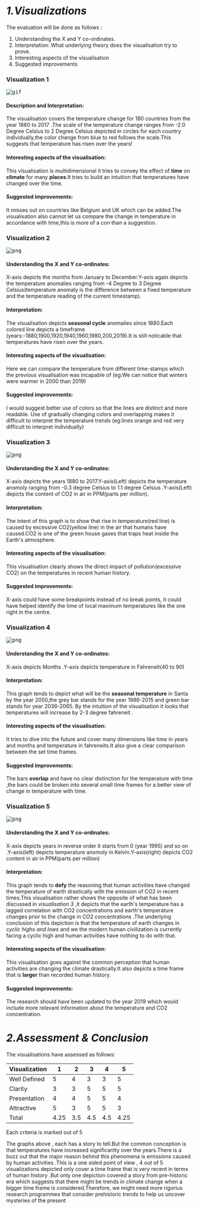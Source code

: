 # *1.Visualizations*
The evaluation will be done as follows :
1. Understanding the X and Y co-ordinates. 
2. Interpretation: What underlying theory does the visualisation try to prove.
3. Interesting aspects of the visualisation
4. Suggested improvements 

### Visualization 1

<kbd>![gif](images/3.gif)</kbd>


#### Description and Interpretation:
The visualisation covers the temperature change for 180 countries from the year 1880 to 2017 .The scale of the temperature change ranges from -2.0 Degree Celsius to 2 Degree Celsius depicted in circles for each country individually,the color change from blue to red follows the scale.This suggests that temperature has risen over the years! 
#### Interesting aspects of the visualisation:
This visualisation is multidimensional it tries to convey the effect of **time** on **climate** for many **places**.It tries to build an intuition that temperatures have changed over the time. 
#### Suggested improvements:
It misses out on countries like Belgium and UK which can be added.The visualisation also cannot let us compare the change in temperature in accordance with time,this is more of a con than a suggestion.

### Visualization 2

<kbd>![png](images/4.png)</kbd>

#### Understanding the X and Y co-ordinates:
X-axis depicts the months  from January to December.Y-axis again depicts the temperature anomalies ranging from -4 Degree to 3 Degree Celsius(temperature anomaly is the difference between a fixed temperature and the temperature reading of the current timestamp).
#### Interpretation:
The visualisation depicts **seasonal cycle** anomalies since 1880.Each colored line depicts a timeframe (years:-1880,1900,1920,1940,1960,1980,200,2019).It is still noticable that temperatures have risen over the years.
#### Interesting aspects of the visualisation:
Here we can compare the temperature from different time-stamps which the previous visualisation was  incapable of (eg:We can notice that winters were warmer in 2000 than 2019)
#### Suggested improvements:
I would suggest better use of colors so that the lines are distinct and more readable. Use of gradually changing colors and overlapping makes it difficult to interpret the temperature trends (eg:lines orange and red very difficult to interpret individually)


### Visualization 3
<kbd>![png](images/6.png)</kbd>

#### Understanding the X and Y co-ordinates:
X-axis depicts the years 1880 to 2017.Y-axis(Left) depicts the temperature anomoly ranging from -0.3 degree Celsius to 1.1 degree Celsius .Y-axis(Left) depicts the content of CO2 in air in PPM(parts per million).
#### Interpretation:
The intent of this graph is to show that rise in temperature(red line) is caused by excessive CO2(yellow line) in the air that humans have caused.CO2 is one of the green house gases that traps heat inside the Earth's atmosphere.
#### Interesting aspects of the visualisation:
This visualisation clearly shows the direct impact of pollution(excessive CO2) on the temperatures in recent human history.
#### Suggested improvements:
X-axis could have some breakpoints instead of no break points, it could have helped identify the time of local maximum temperatures like the one right in the centre.



### Visualization 4

<kbd>![png](images/5.PNG)</kbd>

#### Understanding the X and Y co-ordinates:
X-axis depicts Months .Y-axis depicts temperature in Fahreneit(40 to 90)
#### Interpretation:
This graph tends to depict what will be the **seasonal temperature** in Santa by the year 2050,the grey bar stands for the year 1986-2015 and green bar stands for year 2036-2065. By the intuition of the visualisation it looks that temperatures will increase by 2-3 degree fahreneit . 
#### Interesting aspects of the visualisation:
It tries to dive into the future and cover many dimensions like time in years and months and temperature in fahreneits.It also give a clear comparison between the set time frames.
#### Suggested improvements:
The bars **overlap** and have no clear distinction for the temperature with time ,the bars could be broken into several small time frames for a better view of change in temperature with time.

### Visualization 5

<kbd>![png](images/7.png)</kbd>
#### Understanding the X and Y co-ordinates:
X-axis depicts years in reverse order it starts from 0 (year 1995) and so on .Y-axis(left) depicts temperature anomoly in Kelvin.Y-axis(right) depicts CO2 content in air in PPM(parts per million)
#### Interpretation:
This graph tends to **defy** the reasoning that human activities have changed the temperature of earth drastically with the emission of CO2 in recent times.This visualisation rather shows the opposite of what has been discussed in *visualisation 3* ,it depicts that the earth's temperature has a lagged correlation with CO2 concentrations and earth's temperature changes prior to the change in CO2 concentrations .The underlying conclusion of this depiction is that the temperature of earth changes in *cyclic highs and lows* and we the modern human civilization is currently facing a cyclic high and human activities have nothing to do with that. 
#### Interesting aspects of the visualisation:
This visualisation goes against the common perception that human activities are changing the climate drastically.It also depicts a time frame that is **larger** than recorded human history.
#### Suggested improvements:
The research should have been updated to the year 2019 which would include more relevant information about the temperature and CO2 concentration.



# *2.Assessment & Conclusion*

The visualisations have assessed as follows:

| Visualization  | 1 | 2 | 3 | 4 | 5 |
|----------------|---|---|---|---|---|
| Well Defined   | 5 | 4 | 3 | 3 | 5 |
| Clarity        | 3 | 3 | 5 | 5 | 5 |
| Presentation   | 4 | 4 | 5 | 5 | 4 |
| Attractive     | 5 | 3 | 5 | 5 | 3 |
| Total          | 4.25 | 3.5 | 4.5 | 4.5 | 4.25 |

Each criteria is marked out of 5

The graphs above , each has a story to tell.But the common conception is that temperatures have increased significanlty over the years.There is a buzz out that the major reason behind this phenomena is emissions caused by human activities .This is a one sided point of view , 4 out of 5 visualizations depicted only cover a time frame that is very recent in terms of human history .But only one depiction covered a story from pre-historic era which suggests that there might be trends in climate change when a bigger time frame is considered.Therefore, we might need more rigorius research programmes that consider prehistoric trends to help us uncover mysteries of the present
